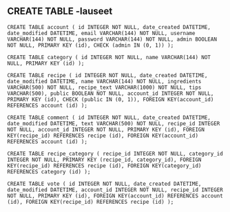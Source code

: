 ## CREATE TABLE -lauseet

`CREATE TABLE account ( id INTEGER NOT NULL, date_created DATETIME, date_modified DATETIME, email VARCHAR(144) NOT NULL, username VARCHAR(144) NOT NULL, password VARCHAR(144) NOT NULL, admin BOOLEAN NOT NULL, PRIMARY KEY (id), CHECK (admin IN (0, 1)) );`

`CREATE TABLE category ( id INTEGER NOT NULL, name VARCHAR(144) NOT NULL, PRIMARY KEY (id) );`

`CREATE TABLE recipe ( id INTEGER NOT NULL, date_created DATETIME, date_modified DATETIME, name VARCHAR(144) NOT NULL, ingredients VARCHAR(500) NOT NULL, recipe_text VARCHAR(1000) NOT NULL, tips VARCHAR(500), public BOOLEAN NOT NULL, account_id INTEGER NOT NULL, PRIMARY KEY (id), CHECK (public IN (0, 1)), FOREIGN KEY(account_id) REFERENCES account (id) );`

`CREATE TABLE comment ( id INTEGER NOT NULL, date_created DATETIME, date_modified DATETIME, text VARCHAR(500) NOT NULL, recipe_id INTEGER NOT NULL, account_id INTEGER NOT NULL, PRIMARY KEY (id), FOREIGN KEY(recipe_id) REFERENCES recipe (id), FOREIGN KEY(account_id) REFERENCES account (id) );`

`CREATE TABLE recipe_category ( recipe_id INTEGER NOT NULL, category_id INTEGER NOT NULL, PRIMARY KEY (recipe_id, category_id), FOREIGN KEY(recipe_id) REFERENCES recipe (id), FOREIGN KEY(category_id) REFERENCES category (id) );`

`CREATE TABLE vote ( id INTEGER NOT NULL, date_created DATETIME, date_modified DATETIME, account_id INTEGER NOT NULL, recipe_id INTEGER NOT NULL, PRIMARY KEY (id), FOREIGN KEY(account_id) REFERENCES account (id), FOREIGN KEY(recipe_id) REFERENCES recipe (id) );`
